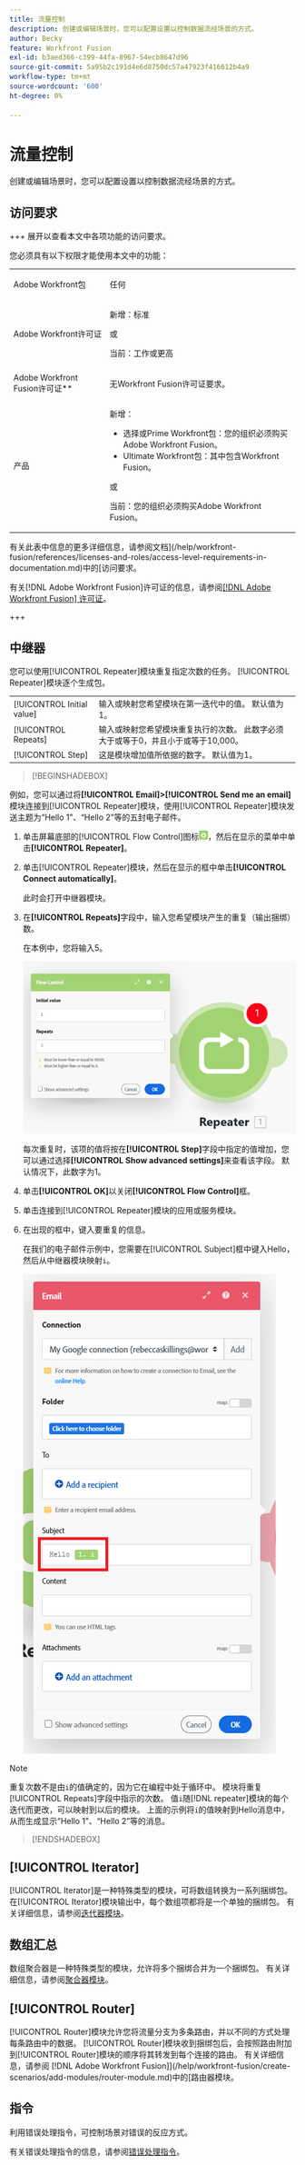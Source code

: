 ```yaml
---
title: 流量控制
description: 创建或编辑场景时，您可以配置设置以控制数据流经场景的方式。
author: Becky
feature: Workfront Fusion
exl-id: b3aed366-c399-44fa-8967-54ecb8647d96
source-git-commit: 5a95b2c191d4e6d8750dc57a47923f416612b4a9
workflow-type: tm+mt
source-wordcount: '600'
ht-degree: 0%

---
```


# 流量控制

创建或编辑场景时，您可以配置设置以控制数据流经场景的方式。

## 访问要求

+++ 展开以查看本文中各项功能的访问要求。

您必须具有以下权限才能使用本文中的功能：

<table style="table-layout:auto">
 <col> 
 <col> 
 <tbody> 
  <tr> 
   <td role="rowheader">Adobe Workfront包</td> 
   <td> <p>任何</p> </td> 
  </tr> 
  <tr data-mc-conditions=""> 
   <td role="rowheader">Adobe Workfront许可证</td> 
   <td> <p>新增：标准</p><p>或</p><p>当前：工作或更高</p> </td> 
  </tr> 
  <tr> 
   <td role="rowheader">Adobe Workfront Fusion许可证**</td> 
   <td>
   <p>无Workfront Fusion许可证要求。</p>
   </td> 
  </tr> 
  <tr> 
   <td role="rowheader">产品</td> 
   <td>
   <p>新增：</p> <ul><li>选择或Prime Workfront包：您的组织必须购买Adobe Workfront Fusion。</li><li>Ultimate Workfront包：其中包含Workfront Fusion。</li></ul>
   <p>或</p>
   <p>当前：您的组织必须购买Adobe Workfront Fusion。</p>
   </td> 
  </tr>
 </tbody> 
</table>

有关此表中信息的更多详细信息，请参阅文档](/help/workfront-fusion/references/licenses-and-roles/access-level-requirements-in-documentation.md)中的[访问要求。

有关[!DNL Adobe Workfront Fusion]许可证的信息，请参阅[[!DNL Adobe Workfront Fusion] 许可证](/help/workfront-fusion/set-up-and-manage-workfront-fusion/licensing-operations-overview/license-automation-vs-integration.md)。

+++

## 中继器

您可以使用[!UICONTROL Repeater]模块重复指定次数的任务。 [!UICONTROL Repeater]模块逐个生成包。


<table>
    <tr>
        <td>[!UICONTROL Initial value]</td>
        <td>输入或映射您希望模块在第一迭代中的值。 默认值为1。</td>
    </tr>
    <tr>
        <td>[!UICONTROL Repeats]</td>
        <td>输入或映射您希望模块重复执行的次数。 此数字必须大于或等于0，并且小于或等于10,000。</td>
    </tr>
    <tr>
        <td>[!UICONTROL Step]</td>
        <td>这是模块增加值所依据的数字。 默认值为1。</td>
    </tr>
</table>

>[!BEGINSHADEBOX]

例如，您可以通过将&#x200B;**[!UICONTROL Email]>[!UICONTROL Send me an email]**&#x200B;模块连接到[!UICONTROL Repeater]模块，使用[!UICONTROL Repeater]模块发送主题为“Hello 1”、“Hello 2”等的五封电子邮件。

1. 单击屏幕底部的[!UICONTROL Flow Control]图标![流量控制图标](/help/workfront-fusion/references/apps-and-modules/assets/flow-control-icon.gif)，然后在显示的菜单中单击&#x200B;**[!UICONTROL Repeater]**。
1. 单击[!UICONTROL Repeater]模块，然后在显示的框中单击&#x200B;**[!UICONTROL Connect automatically]**。

   此时会打开中继器模块。

1. 在&#x200B;**[!UICONTROL Repeats]**&#x200B;字段中，输入您希望模块产生的重复（输出捆绑）数。

   在本例中，您将输入5。

   ![中继器](/help/workfront-fusion/references/apps-and-modules/assets/repeater-2-350x207.png)

   每次重复时，该项的值将按在&#x200B;**[!UICONTROL Step]**&#x200B;字段中指定的值增加，您可以通过选择&#x200B;**[!UICONTROL Show advanced settings]**&#x200B;来查看该字段。 默认情况下，此数字为1。

1. 单击&#x200B;**[!UICONTROL OK]**&#x200B;以关闭&#x200B;**[!UICONTROL Flow Control]**&#x200B;框。

1. 单击连接到[!UICONTROL Repeater]模块的应用或服务模块。
1. 在出现的框中，键入要重复的信息。

   在我们的电子邮件示例中，您需要在[!UICONTROL Subject]框中键入Hello，然后从中继器模块映射`i`。

   ![中继器](/help/workfront-fusion/references/apps-and-modules/assets/repeater-3-350x207.png)



>[!NOTE]
>
>重复次数不是由`i`的值确定的，因为它在编程中处于循环中。 模块将重复[!UICONTROL Repeats]字段中指示的次数。 值`i`随[!DNL repeater]模块的每个迭代而更改，可以映射到以后的模块。 上面的示例将`i`的值映射到Hello消息中，从而生成显示“Hello 1”、“Hello 2”等的消息。

>[!ENDSHADEBOX]

## [!UICONTROL Iterator]

[!UICONTROL Iterator]是一种特殊类型的模块，可将数组转换为一系列捆绑包。 在[!UICONTROL Iterator]模块输出中，每个数组项都将是一个单独的捆绑包。 有关详细信息，请参阅[迭代器模块](/help/workfront-fusion/references/modules/iterator-module.md)。

## 数组汇总

数组聚合器是一种特殊类型的模块，允许将多个捆绑合并为一个捆绑包。 有关详细信息，请参阅[聚合器模块](/help/workfront-fusion/references/modules/aggregator-module.md)。

## [!UICONTROL Router]

[!UICONTROL Router]模块允许您将流量分支为多条路由，并以不同的方式处理每条路由中的数据。 [!UICONTROL Router]模块收到捆绑包后，会按照路由附加到[!UICONTROL Router]模块的顺序将其转发到每个连接的路由。 有关详细信息，请参阅 [!DNL Adobe Workfront Fusion]](/help/workfront-fusion/create-scenarios/add-modules/router-module.md)中的[路由器模块。

## 指令

利用错误处理指令，可控制场景对错误的反应方式。

有关错误处理指令的信息，请参阅[错误处理指令](/help/workfront-fusion/references/errors/directives-for-error-handling.md)。

